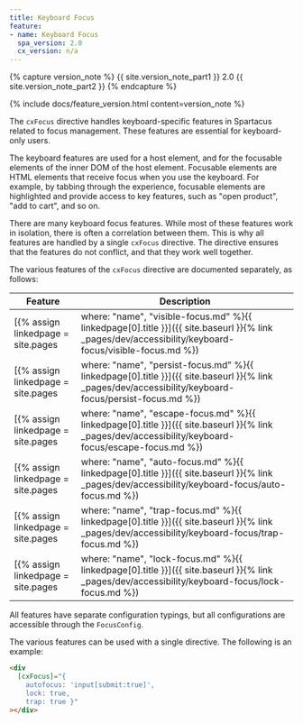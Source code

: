 ```yaml
---
title: Keyboard Focus
feature:
- name: Keyboard Focus
  spa_version: 2.0
  cx_version: n/a
---
```


{% capture version_note %}
{{ site.version_note_part1 }} 2.0 {{ site.version_note_part2 }}
{% endcapture %}

{% include docs/feature_version.html content=version_note %}

The `cxFocus` directive handles keyboard-specific features in Spartacus related to focus management. These features are essential for keyboard-only users.

The keyboard features are used for a host element, and for the focusable elements of the inner DOM of the host element. Focusable elements are HTML elements that receive focus when you use the keyboard. For example, by tabbing through the experience, focusable elements are highlighted and provide access to key features, such as "open product", "add to cart", and so on.

There are many keyboard focus features. While most of these features work in isolation, there is often a correlation between them. This is why all features are handled by a single `cxFocus` directive. The directive ensures that the features do not conflict, and that they work well together.

The various features of the `cxFocus` directive are documented separately, as follows:

| Feature | Description |
| --- | --- |
| [{% assign linkedpage = site.pages | where: "name", "visible-focus.md" %}{{ linkedpage[0].title }}]({{ site.baseurl }}{% link _pages/dev/accessibility/keyboard-focus/visible-focus.md %}) | Limits the visible focus to keyboard users only. |
| [{% assign linkedpage = site.pages | where: "name", "persist-focus.md" %}{{ linkedpage[0].title }}]({{ site.baseurl }}{% link _pages/dev/accessibility/keyboard-focus/persist-focus.md %}) | Refocuses an element based on its last focus state. |
| [{% assign linkedpage = site.pages | where: "name", "escape-focus.md" %}{{ linkedpage[0].title }}]({{ site.baseurl }}{% link _pages/dev/accessibility/keyboard-focus/escape-focus.md %}) | Traps the focus of an element when the user presses the `ESC` key. |
| [{% assign linkedpage = site.pages | where: "name", "auto-focus.md" %}{{ linkedpage[0].title }}]({{ site.baseurl }}{% link _pages/dev/accessibility/keyboard-focus/auto-focus.md %}) | Provides auto focus in a single-page experience. |
| [{% assign linkedpage = site.pages | where: "name", "trap-focus.md" %}{{ linkedpage[0].title }}]({{ site.baseurl }}{% link _pages/dev/accessibility/keyboard-focus/trap-focus.md %}) | Traps the focus of a group of focusable elements, so that focus returns to the first element after leaving the last element. |
| [{% assign linkedpage = site.pages | where: "name", "lock-focus.md" %}{{ linkedpage[0].title }}]({{ site.baseurl }}{% link _pages/dev/accessibility/keyboard-focus/lock-focus.md %}) | Locks and unlocks the focus of the focusable child elements of the host element. |

All features have separate configuration typings, but all configurations are accessible through the `FocusConfig`.

The various features can be used with a single directive. The following is an example:

```html
<div
  [cxFocus]="{
    autofocus: 'input[submit:true]',
    lock: true,
    trap: true }"
></div>
```
